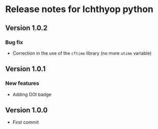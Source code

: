 # Release notes for Ichthyop python

## Version 1.0.2

### Bug fix

- Correction in the use of the `cftime` library (no more `utime` variable)

## Version 1.0.1

### New features

- Adding DOI badge

## Version 1.0.0 

- First commit
